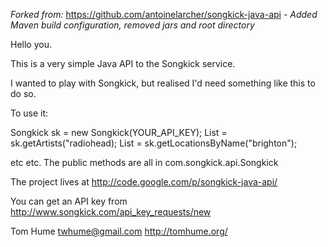 *Forked from:* https://github.com/antoinelarcher/songkick-java-api
*- Added Maven build configuration, removed jars and root directory*


Hello you.

This is a very simple Java API to the Songkick service.

I wanted to play with Songkick, but realised I'd need something like this to do so.

To use it:

Songkick sk = new Songkick(YOUR_API_KEY);
List<Artist> = sk.getArtists("radiohead);
List<Location> = sk.getLocationsByName("brighton");

etc etc. The public methods are all in com.songkick.api.Songkick

The project lives at http://code.google.com/p/songkick-java-api/

You can get an API key from http://www.songkick.com/api_key_requests/new

Tom Hume
twhume@gmail.com
http://tomhume.org/
